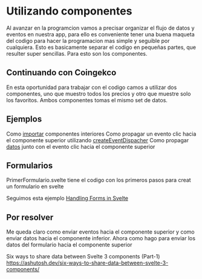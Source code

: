 # Utilizando componentes

Al avanzar en la programcion vamos a precisar organizar el flujo de datos y eventos en nuestra app, para ello es conveniente tener una buena maqueta del codigo para hacer la programacion mas simple y seguible por cualquiera. Esto es basicamente separar el codigo en pequeñas partes, que resulter super sencillas. Para esto son los componentes.

## Continuando con Coingekco

En esta oportunidad para trabajar con el codigo camos a utilizar dos componentes, uno que muestro todos los precios y otro que muestre solo los favoritos. Ambos componentes tomas el mismo set de datos.

## Ejemplos
Como [importar](https://www.youtube.com/watch?v=2zn5666nMfE) componentes interiores
Como propagar un evento clic hacia el componente superior utilizando [createEventDispacher](https://www.youtube.com/watch?v=q0jXgqUef6E)
Como propagar [datos](https://www.youtube.com/watch?v=aowIaNGW3pw) junto con el evento clic hacia el componente superior


## Formularios

PrimerFormulario.svelte tiene el codigo con los primeros pasos para creat un formulario en svelte

Seguimos esta ejemplo [Handling Forms in Svelte](https://www.thisdot.co/blog/handling-forms-in-svelte)


## Por resolver

Me queda claro como enviar eventos hacia el componente superior y como enviar datos hacia el componente inferior.
Ahora como hago para enviar los datos del formulario hacia el componente superior

Six ways to share data between Svelte 3 components (Part-1)
	https://ashutosh.dev/six-ways-to-share-data-between-svelte-3-components/